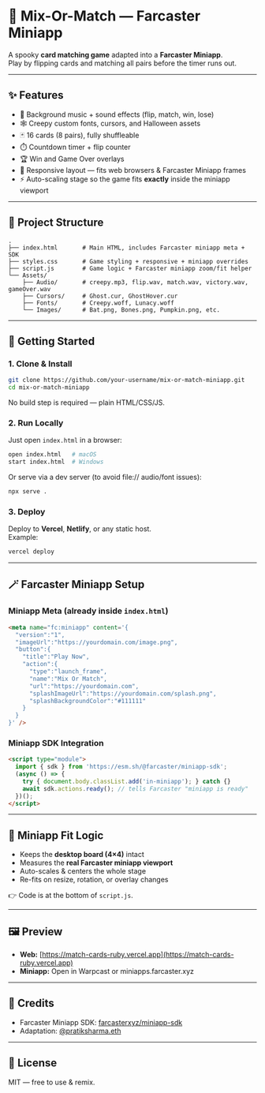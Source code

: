 # 🎃 Mix-Or-Match — Farcaster Miniapp  

A spooky **card matching game** adapted into a **Farcaster Miniapp**.  
Play by flipping cards and matching all pairs before the timer runs out.  

---

## ✨ Features  
- 🎵 Background music + sound effects (flip, match, win, lose)  
- 🕸️ Creepy custom fonts, cursors, and Halloween assets  
- 🃏 16 cards (8 pairs), fully shuffleable  
- ⏱️ Countdown timer + flip counter  
- 🏆 Win and Game Over overlays  
- 📱 Responsive layout — fits web browsers & Farcaster Miniapp frames  
- ⚡ Auto-scaling stage so the game fits **exactly** inside the miniapp viewport  

---

## 📂 Project Structure  
```
.
├── index.html       # Main HTML, includes Farcaster miniapp meta + SDK
├── styles.css       # Game styling + responsive + miniapp overrides
├── script.js        # Game logic + Farcaster miniapp zoom/fit helper
└── Assets/
    ├── Audio/       # creepy.mp3, flip.wav, match.wav, victory.wav, gameOver.wav
    ├── Cursors/     # Ghost.cur, GhostHover.cur
    ├── Fonts/       # Creepy.woff, Lunacy.woff
    └── Images/      # Bat.png, Bones.png, Pumpkin.png, etc.
```

---

## 🚀 Getting Started  

### 1. Clone & Install  
```bash
git clone https://github.com/your-username/mix-or-match-miniapp.git
cd mix-or-match-miniapp
```

No build step is required — plain HTML/CSS/JS.  

### 2. Run Locally  
Just open `index.html` in a browser:  
```bash
open index.html   # macOS
start index.html  # Windows
```

Or serve via a dev server (to avoid file:// audio/font issues):  
```bash
npx serve .
```

### 3. Deploy  
Deploy to **Vercel**, **Netlify**, or any static host.  
Example:  
```bash
vercel deploy
```

---

## 🪄 Farcaster Miniapp Setup  

### Miniapp Meta (already inside `index.html`)  
```html
<meta name="fc:miniapp" content='{
  "version":"1",
  "imageUrl":"https://yourdomain.com/image.png",
  "button":{
    "title":"Play Now",
    "action":{
      "type":"launch_frame",
      "name":"Mix Or Match",
      "url":"https://yourdomain.com",
      "splashImageUrl":"https://yourdomain.com/splash.png",
      "splashBackgroundColor":"#111111"
    }
  }
}' />
```

### Miniapp SDK Integration  
```html
<script type="module">
  import { sdk } from 'https://esm.sh/@farcaster/miniapp-sdk';
  (async () => {
    try { document.body.classList.add('in-miniapp'); } catch {}
    await sdk.actions.ready(); // tells Farcaster "miniapp is ready"
  })();
</script>
```

---

## 📱 Miniapp Fit Logic  
- Keeps the **desktop board (4×4)** intact  
- Measures the **real Farcaster miniapp viewport**  
- Auto-scales & centers the whole stage  
- Re-fits on resize, rotation, or overlay changes  

👉 Code is at the bottom of `script.js`.  

---

## 🖼️ Preview  
- **Web:** [https://match-cards-ruby.vercel.app](https://match-cards-ruby.vercel.app)  
- **Miniapp:** Open in Warpcast or miniapps.farcaster.xyz  

---

## 🙏 Credits  
- Farcaster Miniapp SDK: [farcasterxyz/miniapp-sdk](https://github.com/farcasterxyz/miniapp-sdk)  
- Adaptation: [@pratiksharma.eth](https://warpcast.com/pratiksharma.eth)  

---

## 📜 License  
MIT — free to use & remix.  
